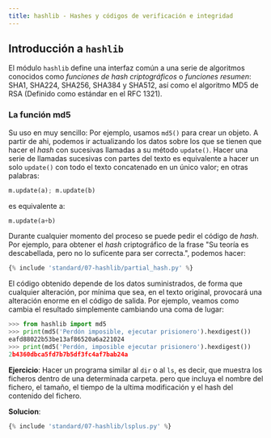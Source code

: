 ```yaml
---
title: hashlib - Hashes y códigos de verificación e integridad
---
```

## Introducción a `hashlib`

El módulo `hashlib` define una interfaz común a una serie de algoritmos
conocidos como *funciones de hash criptográficos* o *funciones resumen*:
SHA1, SHA224, SHA256, SHA384 y SHA512, así como el algoritmo MD5 de RSA
(Definido como estándar en el RFC 1321).

### La función md5

Su uso en muy sencillo: Por ejemplo, usamos `md5()` para crear un
objeto. A partir de ahi, podemos ir actualizando los datos sobre los que
se tienen que hacer el *hash* con sucesivas llamadas a su método
`update()`. Hacer una serie de llamadas sucesivas con partes del texto
es equivalente a hacer un solo `update()` con todo el texto concatenado
en un único valor; en otras palabras:

```python
m.update(a); m.update(b)
```

es equivalente a:

```python
m.update(a+b)
```

Durante cualquier momento del proceso se puede pedir el código de
*hash*. Por ejemplo, para obtener el *hash* criptográfico de la frase
"Su teoría es descabellada, pero no lo suficente para ser correcta.",
podemos hacer:

```python
{% include 'standard/07-hashlib/partial_hash.py' %}
```

El código obtenido depende de los datos suministrados, de forma que
cualquier alteración, por mínima que sea, en el texto original,
provocará una alteración enorme en el código de salida. Por ejemplo,
veamos como cambia el resultado simplemente cambiando una coma de lugar:

```python
>>> from hashlib import md5
>>> print(md5('Perdón imposible, ejecutar prisionero').hexdigest())
eafd88022b53be13af86520a6a221024
>>> print(md5('Perdón, imposible ejecutar prisionero').hexdigest())
2b4360dbca5fd7b7b5df3fc4af7bab24a
```

**Ejercicio**: Hacer un programa similar al `dir` o al `ls`, es decir, que
muestra los ficheros dentro de una determinada carpeta. pero que incluya el
nombre del fichero, el tamaño, el tiempo de la ultima modificación y el hash
del contenido del fichero.

**Solucion**:

```python
{% include 'standard/07-hashlib/lsplus.py' %}
```

